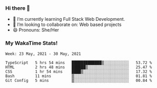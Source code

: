### Hi there 👋

- 🌱 I’m currently learning Full Stack Web Development.
- 👯 I’m looking to collaborate on: Web based projects
- 😄 Pronouns: She/Her

### My WakaTime Stats!

<!--START_SECTION:waka-->
```text
Week: 23 May, 2021 - 30 May, 2021

TypeScript   5 hrs 54 mins   █████████████▒░░░░░░░░░░░   53.72 % 
HTML         2 hrs 48 mins   ██████▒░░░░░░░░░░░░░░░░░░   25.47 % 
CSS          1 hr 54 mins    ████▒░░░░░░░░░░░░░░░░░░░░   17.32 % 
Bash         11 mins         ▒░░░░░░░░░░░░░░░░░░░░░░░░   01.81 % 
Git Config   5 mins          ▒░░░░░░░░░░░░░░░░░░░░░░░░   00.84 % 
```
<!--END_SECTION:waka-->

